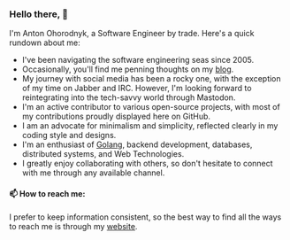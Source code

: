 ### Hello there, 👋

I'm Anton Ohorodnyk, a Software Engineer by trade. Here's a quick rundown about me:

* I've been navigating the software engineering seas since 2005.
* Occasionally, you'll find me penning thoughts on my [blog](https://aohorodnyk.com).
* My journey with social media has been a rocky one, with the exception of my time on Jabber and IRC. However, I'm looking forward to reintegrating into the tech-savvy world through Mastodon.
* I'm an active contributor to various open-source projects, with most of my contributions proudly displayed here on GitHub.
* I am an advocate for minimalism and simplicity, reflected clearly in my coding style and designs.
* I'm an enthusiast of [Golang](https://golang.org), backend development, databases, distributed systems, and Web Technologies.
* I greatly enjoy collaborating with others, so don't hesitate to connect with me through any available channel.

#### 📫 How to reach me:

I prefer to keep information consistent, so the best way to find all the ways to reach me is through my [website](https://aohorodnyk.com).
